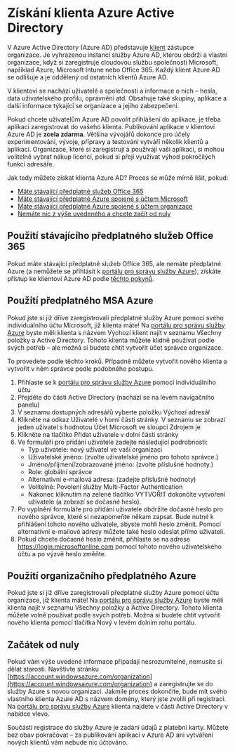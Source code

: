 <properties
    pageTitle="Získání klienta Azure AD | Microsoft Azure"
    description="Získání klienta Azure Active Directory pro registraci a vytváření aplikací."
    services="active-directory"
    documentationCenter=""
    authors="dstrockis"
    manager="terrylan"
    editor=""/>

<tags
    ms.service="active-directory"
    ms.workload="identity"
    ms.tgt_pltfrm="na"
    ms.devlang="na"
    ms.topic="hero-article"
    ms.date="09/28/2015"
    ms.author="dastrock"/>


# Získání klienta Azure Active Directory

V Azure Active Directory (Azure AD) představuje [klient](https://msdn.microsoft.com/library/azure/jj573650.aspx#BKMK_WhatIsAnAzureADTenant) zástupce organizace.  Je vyhrazenou instancí služby Azure AD, kterou obdrží a vlastní organizace, když si zaregistruje cloudovou službu společnosti Microsoft, například Azure, Microsoft Intune nebo Office 365.  Každý klient Azure AD se odlišuje a je oddělený od ostatních klientů Azure AD.  

V klientovi se nachází uživatelé a společnosti a informace o nich – hesla, data uživatelského profilu, oprávnění atd.  Obsahuje také skupiny, aplikace a další informace týkající se organizace a jejího zabezpečení.

Pokud chcete uživatelům Azure AD povolit přihlášení do aplikace, je třeba aplikaci zaregistrovat do vašeho klienta.  Publikování aplikace v klientovi Azure AD je **zcela zdarma**.  Většina vývojářů dokonce pro účely experimentování, vývoje, přípravy a testování vytváří několik klientů a aplikací.  Organizace, které si zaregistrují a používají vaši aplikaci, si mohou volitelně vybrat nákup licencí, pokud si přejí využívat výhod pokročilých funkcí adresáře.

Jak tedy můžete získat klienta Azure AD?  Proces se může mírně lišit, pokud:

- [Máte stávající předplatné služeb Office 365](#use-an-existing-office-365-subscription)
- [Máte stávající předplatné Azure spojené s účtem Microsoft](#use-an-msa-azure-subscription)
- [Máte stávající předplatné Azure spojené s účtem organizace](#use-an-organizational-azure-subscription)
- [Nemáte nic z výše uvedeného a chcete začít od nuly](#start-from-scratch)

## Použití stávajícího předplatného služeb Office 365
Pokud máte stávající předplatné služeb Office 365, ale nemáte předplatné Azure (a nemůžete se přihlásit k [portálu pro správu služby Azure](https://manage.windowsazure.com)), získáte přístup ke klientovi Azure AD podle [těchto pokynů](https://technet.microsoft.com/library/dn832618.aspx).

## Použití předplatného MSA Azure
Pokud jste si již dříve zaregistrovali předplatné služby Azure pomocí svého individuálního účtu Microsoft, již klienta máte!  Na [portálu pro správu služby Azure](https://manage.windowsazure.com) byste měli klienta s názvem Výchozí klient najít v seznamu Všechny položky a Active Directory.  Tohoto klienta můžete klidně používat podle svých potřeb – ale možná si budete chtít vytvořit účet správce organizace.

To provedete podle těchto kroků.  Případně můžete vytvořit nového klienta a vytvořit v něm správce podle podobného postupu.

1.  Přihlaste se k [portálu pro správu služby Azure](https://manage.windowsazure.com) pomocí individuálního účtu
2.  Přejděte do části Active Directory (nachází se na levém navigačního panelu)
3.  V seznamu dostupných adresářů vyberte položku Výchozí adresář
4.  Klikněte na odkaz Uživatelé v horní části stránky.  V seznamu se zobrazí jeden uživatel s hodnotou Účet Microsoft ve sloupci Zdrojem je
5.  Klikněte na tlačítko Přidat uživatele v dolní části stránky
6.  Ve formuláři pro přidání uživatele zadejte následující podrobnosti:
    - Typ uživatele: nový uživatel ve vaší organizaci
    - Uživatelské jméno: (zvolte uživatelské jméno pro tohoto správce.)
    - Jméno/příjmení/zobrazované jméno: (zvolte příslušné hodnoty.)
    - Role: globální správce
    - Alternativní e-mailová adresa: (zadejte příslušné hodnoty)
    - Volitelné: Povolení služby Multi-Factor Authentication
    - Nakonec kliknutím na zelené tlačítko VYTVOŘIT dokončíte vytvoření uživatele (a zobrazí se dočasné heslo).
7.  Po vyplnění formuláře pro přidání uživatele obdržíte dočasné heslo pro nového správce, které si nezapomeňte někam zapsat. Bude nutné k přihlášení tohoto nového uživatele, abyste mohli heslo změnit. Pomocí alternativní e-mailové adresy můžete také heslo odeslat přímo uživateli.
8.  Pokud chcete dočasné heslo změnit, přihlaste se na adrese https://login.microsoftonline.com pomocí tohoto nového uživatelského účtu a po výzvě heslo změňte.


## Použití organizačního předplatného Azure
Pokud jste si již dříve zaregistrovali předplatné služby Azure pomocí účtu organizace, již klienta máte!  Na [portálu pro správu služby Azure](https://manage.windowsazure.com) byste měli klienta najít v seznamu Všechny položky a Active Directory.  Tohoto klienta můžete volně používat podle svých potřeb.  Možná si budete chtít vytvořit nového klienta pomocí tlačítka Nový v levém dolním rohu portálu.


## Začátek od nuly
Pokud vám výše uvedené informace připadají nesrozumitelné, nemusíte si dělat starosti.  Navštivte stránku [https://account.windowsazure.com/organization](https://account.windowsazure.com/organization) a zaregistrujte se do služby Azure s novou organizací.  Jakmile proces dokončíte, bude mít svého vlastního klienta Azure AD s názvem domény, který jste zvolili při registraci.  Na [portálu pro správu služby Azure](https://manage.windowsazure.com) klienta najdete v části Active Directory v nabídce vlevo.

Součástí registrace do služby Azure je zadání údajů z platební karty.  Můžete bez obav pokračovat – za publikování aplikací v Azure AD ani vytváření nových klientů vám nebude nic účtováno.



<!--HONumber=Sep16_HO3-->


